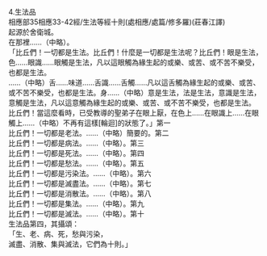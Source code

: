 4.生法品  
相應部35相應33-42經/生法等經十則(處相應/處篇/修多羅)(莊春江譯)  
起源於舍衛城。  
在那裡……（中略）。  
「比丘們！一切都是生法。比丘們！什麼是一切都是生法呢？比丘們！眼是生法，色……眼識……眼觸是生法，凡以這眼觸為緣生起的或樂、或苦、或不苦不樂受，也都是生法。  
……（中略）舌……味道……舌識……舌觸……凡以這舌觸為緣生起的或樂、或苦、或不苦不樂受，也都是生法。身……（中略）意是生法，法是生法，意識是生法，意觸是生法，凡以這意觸為緣生起的或樂、或苦、或不苦不樂受，也都是生法。  
比丘們！當這麼看時，已受教導的聖弟子在眼上厭，在色上……在眼識上……在眼觸上……（中略）不再有這樣[輪迴]的狀態了。」第一  
比丘們！一切都是老法。……（中略）簡要的。第二  
比丘們！一切都是病法。……（中略）。第三  
比丘們！一切都是死法。……（中略）。第四  
比丘們！一切都是愁法。……（中略）。第五  
比丘們！一切都是污染法。……（中略）。第六  
比丘們！一切都是滅盡法。……（中略）。第七  
比丘們！一切都是消散法。……（中略）。第八  
比丘們！一切都是集法。……（中略）。第九  
比丘們！一切都是滅法。……（中略）。第十  
生法品第四，其攝頌：  
「生、老、病、死，愁與污染，  
滅盡、消散、集與滅法，它們為十則。」  
  
  
